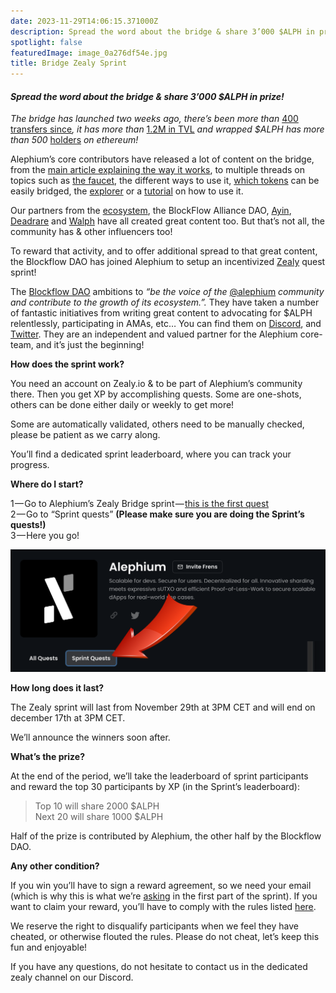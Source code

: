 ```yaml
---
date: 2023-11-29T14:06:15.371000Z
description: Spread the word about the bridge & share 3’000 $ALPH in prize!
spotlight: false
featuredImage: image_0a276df54e.jpg
title: Bridge Zealy Sprint
---
```


#### _Spread the word about the bridge & share 3’000 \$ALPH in prize!_

_The bridge has launched two weeks ago, there’s been more than_ [400 transfers since](https://explorer.bridge.alephium.org/)_, it has more than_ [1.2M in TVL](https://defillama.com/protocol/alephium-bridge) _and wrapped \$ALPH has more than 500_ [holders](https://etherscan.io/token/0x590f820444fa3638e022776752c5eef34e2f89a6) _on ethereum!_

Alephium’s core contributors have released a lot of content on the bridge, from the [main article explaining the way it works](/news/post/the-alephium-bridge-a787d90b2e4a), to multiple threads on topics such as [the faucet](https://x.com/alephium/status/1726556042425995760?s=20), the different ways to use it, [which tokens](https://twitter.com/alephium/status/1725164466868801848) can be easily bridged, the [explorer](https://x.com/alephium/status/1729149731761537296?s=20) or a [tutorial](https://x.com/alephium/status/1727704331389194330?s=20) on how to use it.

Our partners from the [ecosystem](https://twitter.com/alephium/status/1725439073052168293), the BlockFlow Alliance DAO, [Ayin](https://www.ayin.app/), [Deadrare](https://deadrare.io/) and [Walph](https://walph.io/) have all created great content too. But that’s not all, the community has & other influencers too!

To reward that activity, and to offer additional spread to that great content, the Blockflow DAO has joined Alephium to setup an incentivized [Zealy](https://zealy.io/) quest sprint!

The [Blockflow DAO](/news/post/welcome-blockflow-alliance-dao-cd74a949f98b) ambitions to _“be the voice of the_ [@alephium](https://twitter.com/alephium) _community and contribute to the growth of its ecosystem.”._ They have taken a number of fantastic initiatives from writing great content to advocating for \$ALPH relentlessly, participating in AMAs, etc… You can find them on [Discord](https://discord.com/channels/747741246667227157/1156214551939919962), and [Twitter](https://twitter.com/Blockflow_DAO). They are an independent and valued partner for the Alephium core-team, and it’s just the beginning!

**How does the sprint work?**

You need an account on Zealy.io & to be part of Alephium’s community there. Then you get XP by accomplishing quests. Some are one-shots, others can be done either daily or weekly to get more!

Some are automatically validated, others need to be manually checked, please be patient as we carry along.

You’ll find a dedicated sprint leaderboard, where you can track your progress.

**Where do I start?**

1 — Go to Alephium’s Zealy Bridge sprint — [this is the first quest](https://zealy.io/c/alephium/questboard/b675511f-0bb8-4d67-a9e4-a4e2cf51f306)  
2 — Go to “Sprint quests” **(Please make sure you are doing the Sprint’s quests!)**   
3 — Here you go!

![](image_44ba740150.png)

**How long does it last?**

The Zealy sprint will last from November 29th at 3PM CET and will end on december 17th at 3PM CET.

We’ll announce the winners soon after.

**What’s the prize?**

At the end of the period, we’ll take the leaderboard of sprint participants and reward the top 30 participants by XP (in the Sprint’s leaderboard):

> Top 10 will share 2000 \$ALPH  
> Next 20 will share 1000 \$ALPH

Half of the prize is contributed by Alephium, the other half by the Blockflow DAO.

**Any other condition?**

If you win you’ll have to sign a reward agreement, so we need your email (which is why this is what we’re [asking](https://zealy.io/c/alephium/questboard/3f43c69e-c980-43c5-9bdc-9c9afbe28e0d) in the first part of the sprint). If you want to claim your reward, you’ll have to comply with the rules listed [here](https://github.com/alephium/community/blob/master/RewardProgramRules.md).

We reserve the right to disqualify participants when we feel they have cheated, or otherwise flouted the rules. Please do not cheat, let’s keep this fun and enjoyable!

If you have any questions, do not hesitate to contact us in the dedicated zealy channel on our Discord.
